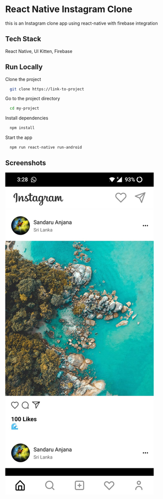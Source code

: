 
# React Native Instagram Clone

this is an Instagram clone app using react-native with firebase integration


## Tech Stack

React Native, UI Kitten, Firebase

## Run Locally

Clone the project

```bash
  git clone https://link-to-project
```

Go to the project directory

```bash
  cd my-project
```

Install dependencies

```bash
  npm install
```

Start the app

```bash
  npm run react-native run-android
```


## Screenshots

![App Screenshot](https://raw.githubusercontent.com/sandaruanjana/react-native-instagram-clone/main/screenshot.jpeg)

